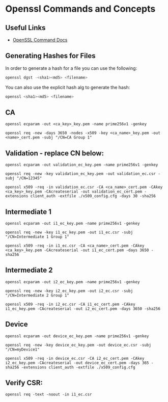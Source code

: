 # Openssl Commands and Concepts

## Useful Links
- [OpenSSL Command Docs](https://wiki.openssl.org/index.php/Command_Line_Utilities#Commands)

## Generating Hashes for Files

In order to generate a hash for a file you can use the following:

```bash
openssl dgst -<sha1><md5> <filename>
```

You can also use the explicit hash alg to generate the hash:

```bash
openssl <sha1><md5> <filename>
```

## CA

```
openssl ecparam -out <ca_key>_key.pem -name prime256v1 -genkey

openssl req -new -days 3650 -nodes -x509 -key <ca_name>_key.pem -out <name>_cert.pem -subj "/CN=CA Group 1"
```

## Validation - replace CN below:

```
openssl ecparam -out validation_ec_key.pem -name prime256v1 -genkey

openssl req -new -key validation_ec_key.pem -out validation_ec.csr -subj "/CN=12345"

openssl x509 -req -in validation_ec.csr -CA <ca_name>_cert.pem -CAkey <ca_key>_key.pem -CAcreateserial -out validation_ec_cert.pem -extensions client_auth -extfile ./x509_config.cfg -days 30 -sha256
```

## Intermediate 1

```
openssl ecparam -out i1_ec_key.pem -name prime256v1 -genkey

openssl req -new -key i1_ec_key.pem -out i1_ec.csr -subj "/CN=Intermediate 1 Group 1"

openssl x509 -req -in i1_ec.csr -CA <ca_name>_cert.pem -CAkey <ca_key>_key.pem -CAcreateserial -out i1_ec_cert.pem -days 3650 -sha256
```

## Intermediate 2

```
openssl ecparam -out i2_ec_key.pem -name prime256v1 -genkey

openssl req -new -key i2_ec_key.pem -out i2_ec.csr -subj "/CN=Intermediate 2 Group 1"

openssl x509 -req -in i2_ec.csr -CA i1_ec_cert.pem -CAkey i1_ec_key.pem -CAcreateserial -out i2_ec_cert.pem -days 3650 -sha256
```

## Device

```
openssl ecparam -out device_ec_key.pem -name prime256v1 -genkey

openssl req -new -key device_ec_key.pem -out device_ec.csr -subj "/CN=myDevice1"

openssl x509 -req -in device_ec.csr -CA i2_ec_cert.pem -CAkey i2_ec_key.pem -CAcreateserial -out device_ec_cert.pem -days 365 -sha256 -extensions client_auth -extfile ./x509_config.cfg
```

## Verify CSR: 

```
openssl req -text -noout -in i1_ec.csr
```
